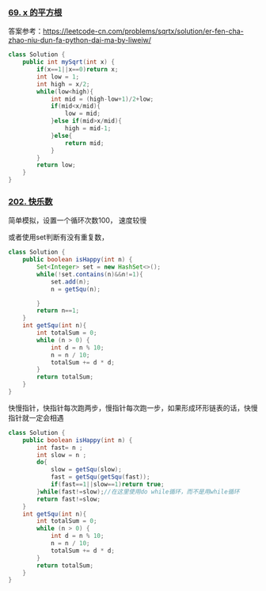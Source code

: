 ### [69. x 的平方根](https://leetcode-cn.com/problems/sqrtx/)

答案参考：https://leetcode-cn.com/problems/sqrtx/solution/er-fen-cha-zhao-niu-dun-fa-python-dai-ma-by-liweiw/

```java
class Solution {
    public int mySqrt(int x) {
        if(x==1||x==0)return x;
        int low = 1;
        int high = x/2;
        while(low<high){
            int mid = (high-low+1)/2+low;
            if(mid<x/mid){
                low = mid;
            }else if(mid>x/mid){
                high = mid-1;
            }else{
                return mid;
            }
        }
        return low;
    }
}
```

### [202. 快乐数](https://leetcode-cn.com/problems/happy-number/)

简单模拟，设置一个循环次数100， 速度较慢

或者使用set判断有没有重复数，

```java
class Solution {
    public boolean isHappy(int n) {
        Set<Integer> set = new HashSet<>();
        while(!set.contains(n)&&n!=1){
            set.add(n);
            n = getSqu(n);

        }
        return n==1;
    }
    int getSqu(int n){
        int totalSum = 0;
        while (n > 0) {
            int d = n % 10;
            n = n / 10;
            totalSum += d * d;
        }
        return totalSum;
    }
}

```

快慢指针，快指针每次跑两步，慢指针每次跑一步，如果形成环形链表的话，快慢指针就一定会相遇

```java
class Solution {
    public boolean isHappy(int n) {
        int fast= n ;
        int slow = n ;
        do{
            slow = getSqu(slow);
            fast = getSqu(getSqu(fast));
            if(fast==1||slow==1)return true;
        }while(fast!=slow);//在这里使用do while循环，而不是用while循环
        return fast!=slow;
    }
    int getSqu(int n){
        int totalSum = 0;
        while (n > 0) {
            int d = n % 10;
            n = n / 10;
            totalSum += d * d;
        }
        return totalSum;
    }
}
```

